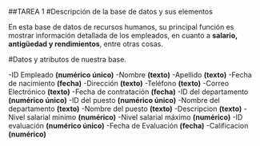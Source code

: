 ##TAREA 1
#Descripción de la base de datos y sus elementos

En esta base de datos de recursos humanos,  su principal función es mostrar información detallada de los empleados, en cuanto a **salario, antigüedad y rendimientos**, entre otras cosas.

#Datos y atributos de nuestra base.

-ID Empleado **(numérico único)**
-Nombre **(texto)**
-Apellido **(texto)**
-Fecha de nacimiento **(fecha)**
-Dirección **(texto)**
-Teléfono **(texto)**
-Correo Electrónico **(texto)**
-Fecha de contratación **(fecha)**
-ID del departamento **(numérico único)**
-ID del puesto **(numérico único)**
-Nombre del departamento **(texto)**
-Nombre del puesto **(texto)**
-Descripcion **(texto)**
-Nivel salarial minimo **(numérico)**
-Nivel salarial máximo **(numérico)**
-ID evaluación **(numérico único)**
-Fecha de Evaluación  **(fecha)**
-Calificacion **(numérico)**
